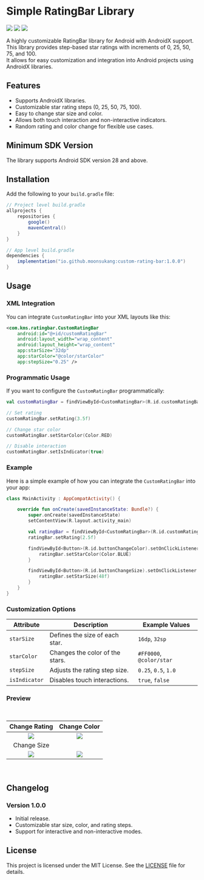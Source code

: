 # Simple RatingBar Library

<div align="start">
  <p align="start">
    <img src="https://img.shields.io/badge/AndroidX-Supported-brightgreen?style=for-the-badge&logo=Android"/>
    <img src="https://img.shields.io/badge/XML-Supported-blue?style=for-the-badge&logo=xml"/>
    <img src="https://img.shields.io/badge/API-28%2B-orange?style=for-the-badge&logo=Android"/>
  </p>
</div>


A highly customizable RatingBar library for Android with AndroidX support.  
This library provides step-based star ratings with increments of 0, 25, 50, 75, and 100.  
It allows for easy customization and integration into Android projects using AndroidX libraries.  

## Features

- Supports AndroidX libraries.
- Customizable star rating steps (0, 25, 50, 75, 100).
- Easy to change star size and color.
- Allows both touch interaction and non-interactive indicators.
- Random rating and color change for flexible use cases.

## Minimum SDK Version
The library supports Android SDK version 28 and above.

## Installation

Add the following to your `build.gradle` file:

```groovy
// Project level build.gradle
allprojects {
    repositories {
        google()
        mavenCentral()
    }
}

// App level build.gradle
dependencies {
    implementation("io.github.moonsukang:custom-rating-bar:1.0.0")
}
```

## Usage

### XML Integration

You can integrate `CustomRatingBar` into your XML layouts like this:

```xml
<com.kms.ratingbar.CustomRatingBar
    android:id="@+id/customRatingBar"
    android:layout_width="wrap_content"
    android:layout_height="wrap_content"
    app:starSize="32dp"
    app:starColor="@color/starColor"
    app:stepSize="0.25" />
```

### Programmatic Usage
If you want to configure the `CustomRatingBar` programmatically:

```kotlin
val customRatingBar = findViewById<CustomRatingBar>(R.id.customRatingBar)

// Set rating
customRatingBar.setRating(3.5f)

// Change star color
customRatingBar.setStarColor(Color.RED)

// Disable interaction
customRatingBar.setIsIndicator(true)
```

### Example
Here is a simple example of how you can integrate the `CustomRatingBar` into your app:

```kotlin
class MainActivity : AppCompatActivity() {

    override fun onCreate(savedInstanceState: Bundle?) {
        super.onCreate(savedInstanceState)
        setContentView(R.layout.activity_main)

        val ratingBar = findViewById<CustomRatingBar>(R.id.customRatingBar)
        ratingBar.setRating(2.5f)

        findViewById<Button>(R.id.buttonChangeColor).setOnClickListener {
            ratingBar.setStarColor(Color.BLUE)
        }

        findViewById<Button>(R.id.buttonChangeSize).setOnClickListener {
            ratingBar.setStarSize(48f)
        }
    }
}
```

### Customization Options

| Attribute   | Description                        | Example Values            |
|-------------|------------------------------------|---------------------------|
| `starSize`  | Defines the size of each star.     | `16dp`, `32sp`            |
| `starColor` | Changes the color of the stars.    | `#FF0000`, `@color/star`  |
| `stepSize`  | Adjusts the rating step size.      | `0.25`, `0.5`, `1.0`      |
| `isIndicator`| Disables touch interactions.      | `true`, `false`           |


### Preview
<br/>

Change Rating              |  Change Color
:-------------------------:|:-------------------------:
![](https://github.com/user-attachments/assets/c0d3ec8c-21fc-49c8-abee-dd01a5adc37b)  |   ![](https://github.com/user-attachments/assets/1dc89da5-dbd3-4e69-a680-37dc1be29785)
Change Size                |  
![](https://github.com/user-attachments/assets/2ca4fda5-f5ce-4baf-8079-d70e79d0876c)  |   ![](https://github.com/user-attachments/assets/placeholder-for-second-image)

<br/>

## Changelog

### Version 1.0.0
- Initial release.
- Customizable star size, color, and rating steps.
- Support for interactive and non-interactive modes.

## License
This project is licensed under the MIT License. See the [LICENSE](LICENSE) file for details.



